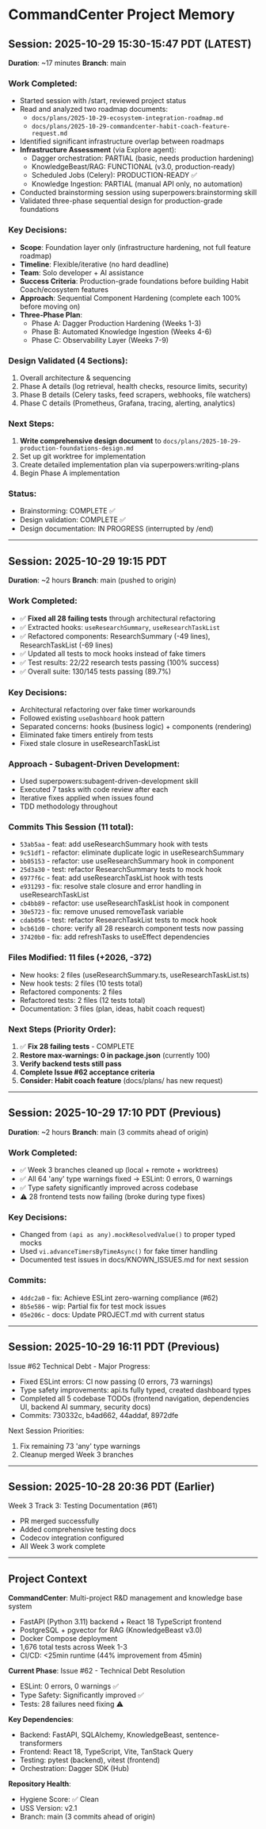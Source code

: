 # CommandCenter Project Memory

## Session: 2025-10-29 15:30-15:47 PDT (LATEST)
**Duration**: ~17 minutes
**Branch**: main

### Work Completed:
- Started session with /start, reviewed project status
- Read and analyzed two roadmap documents:
  - `docs/plans/2025-10-29-ecosystem-integration-roadmap.md`
  - `docs/plans/2025-10-29-commandcenter-habit-coach-feature-request.md`
- Identified significant infrastructure overlap between roadmaps
- **Infrastructure Assessment** (via Explore agent):
  - Dagger orchestration: PARTIAL (basic, needs production hardening)
  - KnowledgeBeast/RAG: FUNCTIONAL (v3.0, production-ready)
  - Scheduled Jobs (Celery): PRODUCTION-READY ✅
  - Knowledge Ingestion: PARTIAL (manual API only, no automation)
- Conducted brainstorming session using superpowers:brainstorming skill
- Validated three-phase sequential design for production-grade foundations

### Key Decisions:
- **Scope**: Foundation layer only (infrastructure hardening, not full feature roadmap)
- **Timeline**: Flexible/iterative (no hard deadline)
- **Team**: Solo developer + AI assistance
- **Success Criteria**: Production-grade foundations before building Habit Coach/ecosystem features
- **Approach**: Sequential Component Hardening (complete each 100% before moving on)
- **Three-Phase Plan**:
  - Phase A: Dagger Production Hardening (Weeks 1-3)
  - Phase B: Automated Knowledge Ingestion (Weeks 4-6)
  - Phase C: Observability Layer (Weeks 7-9)

### Design Validated (4 Sections):
1. Overall architecture & sequencing
2. Phase A details (log retrieval, health checks, resource limits, security)
3. Phase B details (Celery tasks, feed scrapers, webhooks, file watchers)
4. Phase C details (Prometheus, Grafana, tracing, alerting, analytics)

### Next Steps:
1. **Write comprehensive design document** to `docs/plans/2025-10-29-production-foundations-design.md`
2. Set up git worktree for implementation
3. Create detailed implementation plan via superpowers:writing-plans
4. Begin Phase A implementation

### Status:
- Brainstorming: COMPLETE ✅
- Design validation: COMPLETE ✅
- Design documentation: IN PROGRESS (interrupted by /end)

---

## Session: 2025-10-29 19:15 PDT
**Duration**: ~2 hours
**Branch**: main (pushed to origin)

### Work Completed:
- ✅ **Fixed all 28 failing tests** through architectural refactoring
- ✅ Extracted hooks: `useResearchSummary`, `useResearchTaskList`
- ✅ Refactored components: ResearchSummary (-49 lines), ResearchTaskList (-69 lines)
- ✅ Updated all tests to mock hooks instead of fake timers
- ✅ Test results: 22/22 research tests passing (100% success)
- ✅ Overall suite: 130/145 tests passing (89.7%)

### Key Decisions:
- Architectural refactoring over fake timer workarounds
- Followed existing `useDashboard` hook pattern
- Separated concerns: hooks (business logic) + components (rendering)
- Eliminated fake timers entirely from tests
- Fixed stale closure in useResearchTaskList

### Approach - Subagent-Driven Development:
- Used superpowers:subagent-driven-development skill
- Executed 7 tasks with code review after each
- Iterative fixes applied when issues found
- TDD methodology throughout

### Commits This Session (11 total):
- `53ab5aa` - feat: add useResearchSummary hook with tests
- `9c51df1` - refactor: eliminate duplicate logic in useResearchSummary
- `bb05153` - refactor: use useResearchSummary hook in component
- `25d3a30` - test: refactor ResearchSummary tests to mock hook
- `6977f6c` - feat: add useResearchTaskList hook with tests
- `e931293` - fix: resolve stale closure and error handling in useResearchTaskList
- `cb4bb89` - refactor: use useResearchTaskList hook in component
- `30e5723` - fix: remove unused removeTask variable
- `cdab056` - test: refactor ResearchTaskList tests to mock hook
- `bcb61d0` - chore: verify all 28 research component tests now passing
- `37420b0` - fix: add refreshTasks to useEffect dependencies

### Files Modified: 11 files (+2026, -372)
- New hooks: 2 files (useResearchSummary.ts, useResearchTaskList.ts)
- New hook tests: 2 files (10 tests total)
- Refactored components: 2 files
- Refactored tests: 2 files (12 tests total)
- Documentation: 3 files (plan, ideas, habit coach request)

### Next Steps (Priority Order):
1. ✅ **Fix 28 failing tests** - COMPLETE
2. **Restore max-warnings: 0 in package.json** (currently 100)
3. **Verify backend tests still pass**
4. **Complete Issue #62 acceptance criteria**
5. **Consider: Habit coach feature** (docs/plans/ has new request)

---

## Session: 2025-10-29 17:10 PDT (Previous)
**Duration**: ~2 hours
**Branch**: main (3 commits ahead of origin)

### Work Completed:
- ✅ Week 3 branches cleaned up (local + remote + worktrees)
- ✅ All 64 'any' type warnings fixed → ESLint: 0 errors, 0 warnings
- ✅ Type safety significantly improved across codebase
- ⚠️ 28 frontend tests now failing (broke during type fixes)

### Key Decisions:
- Changed from `(api as any).mockResolvedValue()` to proper typed mocks
- Used `vi.advanceTimersByTimeAsync()` for fake timer handling
- Documented test issues in docs/KNOWN_ISSUES.md for next session

### Commits:
- `4ddc2a0` - fix: Achieve ESLint zero-warning compliance (#62)
- `8b5e586` - wip: Partial fix for test mock issues
- `05e206c` - docs: Update PROJECT.md with current status

---

## Session: 2025-10-29 16:11 PDT (Previous)

Issue #62 Technical Debt - Major Progress:
- Fixed ESLint errors: CI now passing (0 errors, 73 warnings)
- Type safety improvements: api.ts fully typed, created dashboard types
- Completed all 5 codebase TODOs (frontend navigation, dependencies UI, backend AI summary, security docs)
- Commits: 730332c, b4ad662, 44addaf, 8972dfe

Next Session Priorities:
1. Fix remaining 73 'any' type warnings
2. Cleanup merged Week 3 branches

---

## Session: 2025-10-28 20:36 PDT (Earlier)

Week 3 Track 3: Testing Documentation (#61)
- PR merged successfully
- Added comprehensive testing docs
- Codecov integration configured
- All Week 3 work complete

---

## Project Context

**CommandCenter**: Multi-project R&D management and knowledge base system
- FastAPI (Python 3.11) backend + React 18 TypeScript frontend
- PostgreSQL + pgvector for RAG (KnowledgeBeast v3.0)
- Docker Compose deployment
- 1,676 total tests across Week 1-3
- CI/CD: <25min runtime (44% improvement from 45min)

**Current Phase**: Issue #62 - Technical Debt Resolution
- ESLint: 0 errors, 0 warnings ✅
- Type Safety: Significantly improved ✅
- Tests: 28 failures need fixing ⚠️

**Key Dependencies**:
- Backend: FastAPI, SQLAlchemy, KnowledgeBeast, sentence-transformers
- Frontend: React 18, TypeScript, Vite, TanStack Query
- Testing: pytest (backend), vitest (frontend)
- Orchestration: Dagger SDK (Hub)

**Repository Health**:
- Hygiene Score: ✅ Clean
- USS Version: v2.1
- Branch: main (3 commits ahead of origin)
